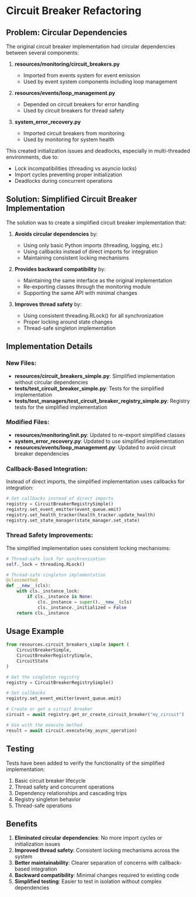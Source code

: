 # Circuit Breaker Refactoring

## Problem: Circular Dependencies

The original circuit breaker implementation had circular dependencies between several components:

1. **resources/monitoring/circuit_breakers.py**
   - Imported from events system for event emission
   - Used by event system components including loop management

2. **resources/events/loop_management.py**
   - Depended on circuit breakers for error handling
   - Used by circuit breakers for thread safety

3. **system_error_recovery.py**
   - Imported circuit breakers from monitoring
   - Used by monitoring for system health

This created initialization issues and deadlocks, especially in multi-threaded environments, due to:
- Lock incompatibilities (threading vs asyncio locks)
- Import cycles preventing proper initialization
- Deadlocks during concurrent operations

## Solution: Simplified Circuit Breaker Implementation

The solution was to create a simplified circuit breaker implementation that:

1. **Avoids circular dependencies** by:
   - Using only basic Python imports (threading, logging, etc.)
   - Using callbacks instead of direct imports for integration
   - Maintaining consistent locking mechanisms

2. **Provides backward compatibility** by:
   - Maintaining the same interface as the original implementation
   - Re-exporting classes through the monitoring module
   - Supporting the same API with minimal changes

3. **Improves thread safety** by:
   - Using consistent threading.RLock() for all synchronization
   - Proper locking around state changes
   - Thread-safe singleton implementation

## Implementation Details

### New Files:

- **resources/circuit_breakers_simple.py**: Simplified implementation without circular dependencies
- **tests/test_circuit_breaker_simple.py**: Tests for the simplified implementation
- **tests/test_managers/test_circuit_breaker_registry_simple.py**: Registry tests for the simplified implementation

### Modified Files:

- **resources/monitoring/__init__.py**: Updated to re-export simplified classes
- **system_error_recovery.py**: Updated to use simplified implementation
- **resources/events/loop_management.py**: Updated to avoid circuit breaker dependencies

### Callback-Based Integration:

Instead of direct imports, the simplified implementation uses callbacks for integration:

```python
# Set callbacks instead of direct imports
registry = CircuitBreakerRegistrySimple()
registry.set_event_emitter(event_queue.emit)
registry.set_health_tracker(health_tracker.update_health)
registry.set_state_manager(state_manager.set_state)
```

### Thread Safety Improvements:

The simplified implementation uses consistent locking mechanisms:

```python
# Thread-safe lock for synchronization
self._lock = threading.RLock()

# Thread-safe singleton implementation
@classmethod
def __new__(cls):
    with cls._instance_lock:
        if cls._instance is None:
            cls._instance = super().__new__(cls)
            cls._instance._initialized = False
    return cls._instance
```

## Usage Example

```python
from resources.circuit_breakers_simple import (
    CircuitBreakerSimple,
    CircuitBreakerRegistrySimple,
    CircuitState
)

# Get the singleton registry
registry = CircuitBreakerRegistrySimple()

# Set callbacks
registry.set_event_emitter(event_queue.emit)

# Create or get a circuit breaker
circuit = await registry.get_or_create_circuit_breaker("my_circuit")

# Use with the execute method
result = await circuit.execute(my_async_operation)
```

## Testing

Tests have been added to verify the functionality of the simplified implementation:

1. Basic circuit breaker lifecycle
2. Thread safety and concurrent operations
3. Dependency relationships and cascading trips
4. Registry singleton behavior
5. Thread-safe operations

## Benefits

1. **Eliminated circular dependencies**: No more import cycles or initialization issues
2. **Improved thread safety**: Consistent locking mechanisms across the system
3. **Better maintainability**: Clearer separation of concerns with callback-based integration
4. **Backward compatibility**: Minimal changes required to existing code
5. **Simplified testing**: Easier to test in isolation without complex dependencies